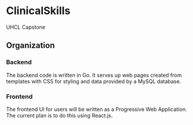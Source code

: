 # ClinicalSkills
 UHCL Capstone
## Organization
### Backend 
The backend code is written in Go.  It serves up web pages created from templates with CSS for styling and data provided by a MySQL database.
### Frontend
The frontend UI for users will be written as a Progressive Web Application.  The current plan is to do this using React.js.